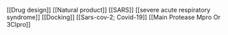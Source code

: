 [[Drug design]]
[[Natural product]]
[[SARS]]
[[severe acute respiratory syndrome]]
[[Docking]]
[[Sars-cov-2; Covid-19]]
[[Main Protease Mpro Or 3Clpro]]
